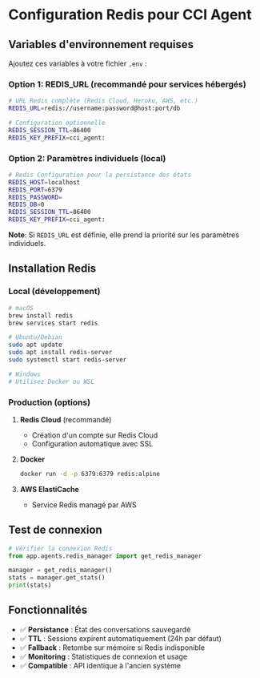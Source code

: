 # Configuration Redis pour CCI Agent

## Variables d'environnement requises

Ajoutez ces variables à votre fichier `.env` :

### Option 1: REDIS_URL (recommandé pour services hébergés)

```bash
# URL Redis complète (Redis Cloud, Heroku, AWS, etc.)
REDIS_URL=redis://username:password@host:port/db

# Configuration optionnelle
REDIS_SESSION_TTL=86400
REDIS_KEY_PREFIX=cci_agent:
```

### Option 2: Paramètres individuels (local)

```bash
# Redis Configuration pour la persistance des états
REDIS_HOST=localhost
REDIS_PORT=6379
REDIS_PASSWORD=
REDIS_DB=0
REDIS_SESSION_TTL=86400
REDIS_KEY_PREFIX=cci_agent:
```

**Note**: Si `REDIS_URL` est définie, elle prend la priorité sur les paramètres individuels.

## Installation Redis

### Local (développement)
```bash
# macOS
brew install redis
brew services start redis

# Ubuntu/Debian
sudo apt update
sudo apt install redis-server
sudo systemctl start redis-server

# Windows
# Utilisez Docker ou WSL
```

### Production (options)

1. **Redis Cloud** (recommandé)
   - Création d'un compte sur Redis Cloud
   - Configuration automatique avec SSL

2. **Docker**
   ```bash
   docker run -d -p 6379:6379 redis:alpine
   ```

3. **AWS ElastiCache**
   - Service Redis managé par AWS

## Test de connexion

```python
# Vérifier la connexion Redis
from app.agents.redis_manager import get_redis_manager

manager = get_redis_manager()
stats = manager.get_stats()
print(stats)
```

## Fonctionnalités

- ✅ **Persistance** : État des conversations sauvegardé
- ✅ **TTL** : Sessions expirent automatiquement (24h par défaut)
- ✅ **Fallback** : Retombe sur mémoire si Redis indisponible
- ✅ **Monitoring** : Statistiques de connexion et usage
- ✅ **Compatible** : API identique à l'ancien système 